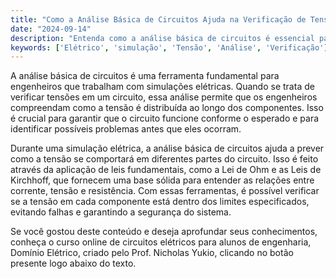 ```yaml
---
title: "Como a Análise Básica de Circuitos Ajuda na Verificação de Tensão em Simulações Elétricas?"
date: "2024-09-14"
description: "Entenda como a análise básica de circuitos é essencial para verificar tensões em simulações elétricas."
keywords: ['Elétrico', 'simulação', 'Tensão', 'Análise', 'Verificação']
---
```


A análise básica de circuitos é uma ferramenta fundamental para engenheiros que trabalham com simulações elétricas. Quando se trata de verificar tensões em um circuito, essa análise permite que os engenheiros compreendam como a tensão é distribuída ao longo dos componentes. Isso é crucial para garantir que o circuito funcione conforme o esperado e para identificar possíveis problemas antes que eles ocorram.

Durante uma simulação elétrica, a análise básica de circuitos ajuda a prever como a tensão se comportará em diferentes partes do circuito. Isso é feito através da aplicação de leis fundamentais, como a Lei de Ohm e as Leis de Kirchhoff, que fornecem uma base sólida para entender as relações entre corrente, tensão e resistência. Com essas ferramentas, é possível verificar se a tensão em cada componente está dentro dos limites especificados, evitando falhas e garantindo a segurança do sistema.

Se você gostou deste conteúdo e deseja aprofundar seus conhecimentos, conheça o curso online de circuitos elétricos para alunos de engenharia, Domínio Elétrico, criado pelo Prof. Nicholas Yukio, clicando no botão presente logo abaixo do texto.